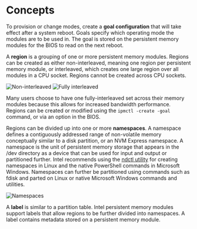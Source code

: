 # Concepts

To provision or change modes, create a **goal configuration** that will take effect after a system reboot. Goals specify which operating mode the modules are to be used in. The goal is stored on the persistent memory modules for the BIOS to read on the next reboot.

A **region** is a grouping of one or more persistent memory modules. Regions can be created as either non-interleaved, meaning one region per persistent memory module, or interleaved, which creates one large region over all modules in a CPU socket. Regions cannot be created across CPU sockets.

![Non-interleaved](https://user-images.githubusercontent.com/21182867/59884137-2a7b8580-936c-11e9-8f6a-e16aa3efcb19.png) ![Fully interleaved](https://user-images.githubusercontent.com/21182867/59884182-5991f700-936c-11e9-88dc-5f483f1d433a.png)

Many users choose to have one fully-interleaved set across their memory modules because this allows for increased bandwidth performance. Regions can be created or modified using the `ipmctl -create -goal` command, or via an option in the BIOS.

Regions can be divided up into one or more **namespaces**. A namespace defines a contiguously addressed range of non-volatile memory conceptually similar to a disk partition, or an NVM Express namespace. A namespace is the unit of persistent memory storage that appears in the /dev directory as a device that can be used for input and output or partitioned further. Intel recommends using the [ndctl utility](https://docs.pmem.io/ndctl-users-guide) for creating namespaces in Linux and the native PowerShell commands in Microsoft Windows. Namespaces can further be partitioned using commands such as fdisk and parted on Linux or native Microsoft Windows commands and utilities.

![Namespaces](https://user-images.githubusercontent.com/21182867/59884230-94942a80-936c-11e9-8b66-ab911a240fb0.png)

A **label** is similar to a partition table.  Intel persistent memory modules support labels that allow regions to be further divided into namespaces. A label contains metadata stored on a persistent memory module.
